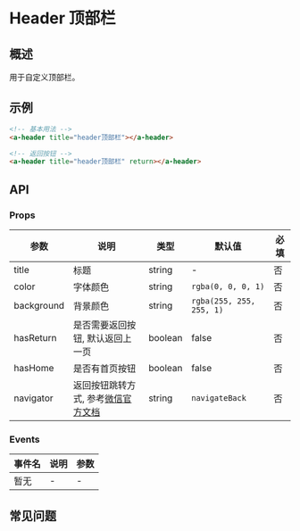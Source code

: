 # Header 顶部栏

## 概述

用于自定义顶部栏。

## 示例

```html
<!-- 基本用法 -->
<a-header title="header顶部栏"></a-header>

<!-- 返回按钮 -->
<a-header title="header顶部栏" return></a-header>
```

## API

### Props

| 参数       | 说明                                                                                                                    | 类型    | 默认值                   | 必填 |
| ---------- | ----------------------------------------------------------------------------------------------------------------------- | ------- | ------------------------ | ---- |
| title      | 标题                                                                                                                    | string  | -                        | 否   |
| color      | 字体颜色                                                                                                                | string  | `rgba(0, 0, 0, 1)`       | 否   |
| background | 背景颜色                                                                                                                | string  | `rgba(255, 255, 255, 1)` | 否   |
| hasReturn  | 是否需要返回按钮, 默认返回上一页                                                                                        | boolean | false                    | 否   |
| hasHome    | 是否有首页按钮                                                                                                          | boolean | false                    | 否   |
| navigator  | 返回按钮跳转方式, 参考[微信官方文档](https://developers.weixin.qq.com/miniprogram/dev/framework/app-service/route.html) | string  | `navigateBack`           | 否   |

### Events

| 事件名 | 说明 | 参数 |
| ------ | ---- | ---- |
| 暂无   | -    | -    |

## 常见问题
